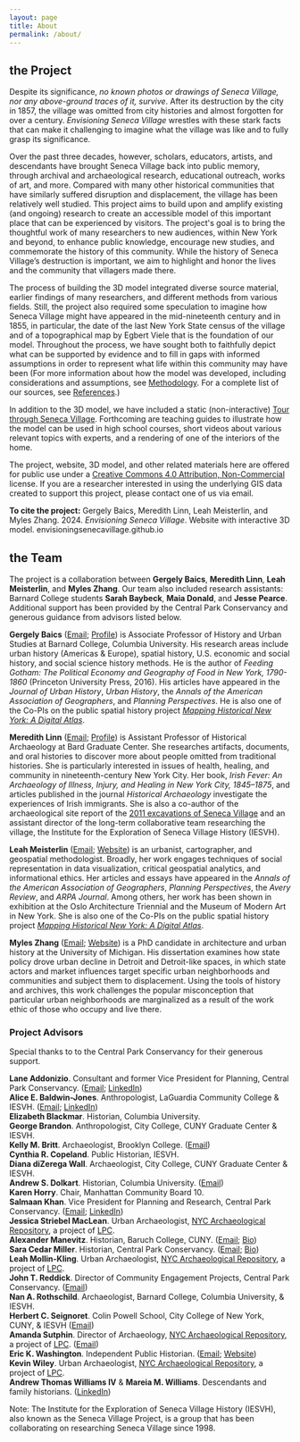```yaml
---
layout: page
title: About
permalink: /about/
---
```

## the Project

Despite its significance, *no known photos or drawings of Seneca Village, nor any above-ground traces of it, survive*. After its destruction by the city in 1857, the village was omitted from city histories and almost forgotten for over a century. *Envisioning Seneca Village* wrestles with these stark facts that can make it challenging to imagine what the village was like and to fully grasp its significance.

Over the past three decades, however, scholars, educators, artists, and descendants have brought Seneca Village back into public memory, through archival and archaeological research, educational outreach, works of art, and more. Compared with many other historical communities that have similarly suffered disruption and displacement, the village has been relatively well studied. This project aims to build upon and amplify existing (and ongoing) research to create an accessible model of this important place that can be experienced by visitors. The project's goal is to bring the thoughtful work of many researchers to new audiences, within New York and beyond, to enhance public knowledge, encourage new studies, and commemorate the history of this community. While the history of Seneca Village’s destruction is important, we aim to highlight and honor the lives and the community that villagers made there.

The process of building the 3D model integrated diverse source material, earlier findings of many researchers, and different methods from various fields. Still, the project also required some speculation to imagine how Seneca Village might have appeared in the mid-nineteenth century and in 1855, in particular, the date of the last New York State census of the village and of a  topographical map by Egbert Viele that is the foundation of our model. Throughout the process, we have sought both to faithfully depict what can be supported by evidence and to fill in gaps with informed assumptions in order to represent what life within this community may have been (For more information about how the model was developed, including considerations and assumptions, see [Methodology](/methodology). For a complete list of our sources, see [References](/references).)

In addition to the 3D model, we have included a static (non-interactive) [Tour through Seneca Village](/tour). Forthcoming are teaching guides to illustrate how the model can be used in high school courses, short videos about various relevant topics with experts, and a rendering of one of the interiors of the home.

The project, website, 3D model, and other related materials here are offered for public use under a [Creative Commons 4.0 Attribution, Non-Commercial](https://creativecommons.org/licenses/by-nc/4.0/) license. If you are a researcher interested in using the underlying GIS data created to support this project, please contact one of us via email.

**To cite the project:**
Gergely Baics, Meredith Linn, Leah Meisterlin, and Myles Zhang. 2024. *Envisioning Seneca Village*. Website with interactive 3D model. envisioningsenecavillage.github.io

## the Team

The project is a collaboration between **Gergely Baics**, **Meredith Linn**, **Leah Meisterlin**, and **Myles Zhang**. Our team also included research assistants: Barnard College students **Sarah Baybeck**, **Maia Donald**, and **Jesse Pearce**. Additional support has been provided by the Central Park Conservancy and generous guidance from advisors listed below.

**Gergely Baics** ([Email](mailto:gbaics@barnard.edu); [Profile](https://barnard.edu/profiles/gergely-baics)) is Associate Professor of History and Urban Studies at Barnard College, Columbia University. His research areas include urban history (Americas & Europe), spatial history, U.S. economic and social history, and social science history methods. He is the author of *Feeding Gotham: The Political Economy and Geography of Food in New York, 1790-1860* (Princeton University Press, 2016). His articles have appeared in the *Journal of Urban History*, *Urban History*, the *Annals of the American Association of Geographers*, and *Planning Perspectives*. He is also one of the Co-PIs on the public spatial history project *[Mapping Historical New York: A Digital Atlas](https://mappinghny.com)*.

**Meredith Linn** ([Email](mailto:meredith.linn@bgc.bard.edu); [Profile](https://www.bgc.bard.edu/people/170/meredith-b-linn)) is Assistant Professor of Historical Archaeology at Bard Graduate Center. She researches artifacts, documents, and oral histories to discover more about people omitted from traditional histories. She is particularly interested in issues of health, healing, and community in nineteenth-century New York City. Her book, *Irish Fever: An Archaeology of Illness, Injury, and Healing in New York City, 1845–1875*, and articles published in the journal *Historical Archaeology* investigate the experiences of Irish immigrants. She is also a co-author of the archaeological site report of the [2011 excavations of Seneca Village](https://archaeology.cityofnewyork.us/collection/map/seneca-village/project/seneca-village-project-2018) and an assistant director of the long-term collaborative team researching the village, the Institute for the Exploration of Seneca Village History (IESVH).

**Leah Meisterlin** ([Email](mailto:leah@leahmeisterlin.com); [Website](https://www.leahmeisterlin.com)) is an urbanist, cartographer, and geospatial methodologist. Broadly, her work engages techniques of social representation in data visualization, critical geospatial analytics, and informational ethics. Her articles and essays have appeared in the *Annals of the American Association of Geographers*, *Planning Perspectives*, the *Avery Review*, and *ARPA Journal*. Among others, her work has been shown in exhibition at the Oslo Architecture Triennial and the Museum of Modern Art in New York. She is also one of the Co-PIs on the public spatial history project *[Mapping Historical New York: A Digital Atlas](https://mappinghny.com)*.

**Myles Zhang** ([Email](mailto:mylesz@umich.edu); [Website](https://www.myleszhang.org/)) is a PhD candidate in architecture and urban history at the University of Michigan. His dissertation examines how state policy drove urban decline in Detroit and Detroit-like spaces, in which state actors and market influences target specific urban neighborhoods and communities and subject them to displacement. Using the tools of history and archives, this work challenges the popular misconception that particular urban neighborhoods are marginalized as a result of the work ethic of those who occupy and live there.

### Project Advisors

Special thanks to to the Central Park Conservancy for their generous support.

**Lane Addonizio**. Consultant and former Vice President for Planning, Central Park Conservancy. ([Email](mailto:lane@laddonizio.com); [LinkedIn](https://www.linkedin.com/in/lane-addonizio-a1178317a/))  
**Alice E. Baldwin-Jones**. Anthropologist, LaGuardia Community College & IESVH. ([Email](mailto:alicebaldwinjones00@gmail.com); [LinkedIn](http://www.linkedin.com/in/alicebaldwinjones))  
**Elizabeth Blackmar**. Historian, Columbia University.  
**George Brandon**. Anthropologist, City College, CUNY Graduate Center & IESVH.  
**Kelly M. Britt**. Archaeologist, Brooklyn College. ([Email](mailto:kellym.britt@brooklyn.cuny.edu))  
**Cynthia R. Copeland**. Public Historian, IESVH.  
**Diana diZerega Wall**. Archaeologist, City College, CUNY Graduate Center & IESVH.  
**Andrew S. Dolkart**. Historian, Columbia University. ([Email](mailto:asd3@columbia.edu))  
**Karen Horry**. Chair, Manhattan Community Board 10.  
**Salmaan Khan**. Vice President for Planning and Research, Central Park Conservancy. ([Email](mailto:skhan@centralparknyc.org); [LinkedIn](https://www.linkedin.com/in/ksalmaan/))  
**Jessica Striebel MacLean**. Urban Archaeologist, [NYC Archaeological Repository](https://archaeology.cityofnewyork.us/collection/map/seneca-village), a project of [LPC](https://www.nyc.gov/site/lpc/index.page).  
**Alexander Manevitz**. Historian, Baruch College, CUNY. ([Email](mailto:Alexander.Manevitz@baruch.cuny.edu); [Bio](https://www.baruch.cuny.edu/profiles/faculty/Alexander-Manevitz))  
**Sara Cedar Miller**. Historian, Central Park Conservancy. ([Email](mailto:saracedarmiller@gmail.com); [Bio](https://www.beforecentralpark.com/about-sara-cedar-miller))  
**Leah Mollin-Kling**. Urban Archaeologist, [NYC Archaeological Repository](https://archaeology.cityofnewyork.us/collection/map/seneca-village), a project of [LPC](https://www.nyc.gov/site/lpc/index.page).  
**John T. Reddick**. Director of Community Engagement Projects, Central Park Conservancy. ([Email](mailto:jreddick@centralparknyc.org))  
**Nan A. Rothschild**. Archaeologist, Barnard College, Columbia University, & IESVH.  
**Herbert C. Seignoret**. Colin Powell School, City College of New York, CUNY, & IESVH ([Email](mailto:hseignoret@ccny.cuny.edu))  
**Amanda Sutphin**. Director of Archaeology, [NYC Archaeological Repository](https://archaeology.cityofnewyork.us/collection/map/seneca-village), a project of [LPC](https://www.nyc.gov/site/lpc/index.page). ([Email](mailto:asutphin@lpc.nyc.gov))  
**Eric K. Washington**. Independent Public Historian. ([Email](mailto:ekwashington@gmail.com); [Website](http://ekwashington.com))  
**Kevin Wiley**. Urban Archaeologist, [NYC Archaeological Repository](https://archaeology.cityofnewyork.us/collection/map/seneca-village), a project of [LPC](https://www.nyc.gov/site/lpc/index.page).  
**Andrew Thomas Williams IV** & **Mareia M. Williams**. Descendants and family historians. ([LinkedIn](https://www.linkedin.com/in/mareia-williams-32983127a))

Note: The Institute for the Exploration of Seneca Village History (IESVH), also known as the Seneca Village Project, is a group that has been collaborating on researching Seneca Village since 1998.

